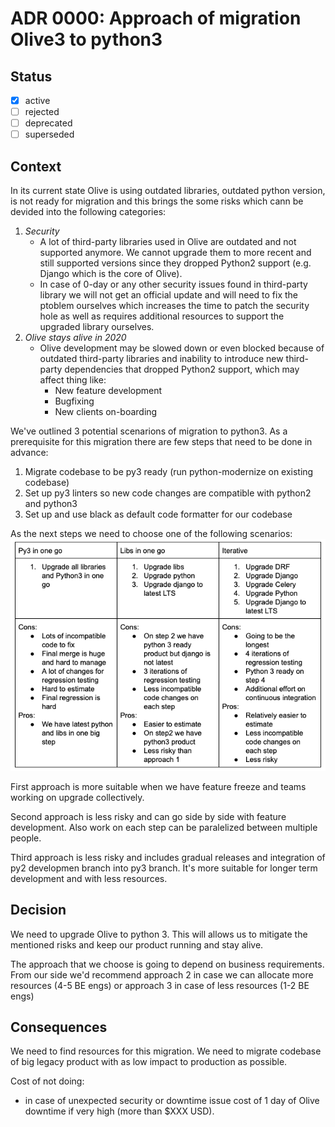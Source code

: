 # ADR 0000: Approach of migration Olive3 to python3

## Status

- [x] active
- [ ] rejected
- [ ] deprecated
- [ ] superseded

## Context
In its current state Olive is using outdated libraries, outdated python version, is not ready for migration and this brings the some  risks which cann be devided into the following categories:
1. *Security*
   - A lot of third-party libraries used in Olive are outdated and not supported anymore. We cannot upgrade them to more recent and still supported versions since they dropped Python2 support (e.g. Django which is the core of Olive). 
   - In case of 0-day or any other security issues found in third-party library we will not get an official update and will need to fix the ptoblem ourselves which increases the time to patch the security hole as well as requires additional resources to support the upgraded library ourselves.
2. *Olive stays alive in 2020*
   - Olive development may be slowed down or even blocked because of outdated third-party libraries and inability to introduce new third-party dependencies that dropped Python2 support, which may affect thing like:
     * New feature development
     * Bugfixing
     * New clients on-boarding

We've outlined 3 potential scenarions of migration to python3. As a prerequisite for this migration there are few steps that need to be done in advance:
1. Migrate codebase to be py3 ready (run python-modernize on existing codebase)
2. Set up py3 linters so new code changes are compatible with python2 and python3
3. Set up and use black as default code formatter for our codebase

As the next steps we need to choose one of the following scenarios:
![approach](./py3-approach-table.png)

First approach is more suitable when we have feature freeze and teams working on upgrade collectively.

Second approach is less risky and can go side by side with feature development. Also work on each step can be paralelized between multiple people.

Third approach is less risky and includes gradual releases and integration of py2 developmen branch into py3 branch. It's more suitable for longer term development and with less resources.

## Decision
We need to upgrade Olive to python 3. This will allows us to mitigate the mentioned risks and keep our product running and stay alive.

The approach that we choose is going to depend on business requirements. From our side we'd recommend approach 2 in case we can allocate more resources (4-5 BE engs) or approach 3 in case of less resources (1-2 BE engs)

## Consequences
We need to find resources for this migration.
We need to migrate codebase of big legacy product with as low impact to production as possible.

Cost of not doing:
* in case of unexpected security or downtime issue cost of 1 day of Olive downtime if very high (more than $XXX USD).
